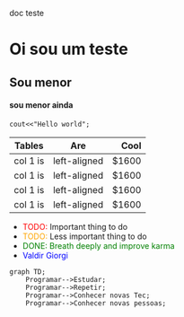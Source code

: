 <style>
r { color: Red }
o { color: Orange }
g { color: Green }
v { color: blue}
</style>

doc teste


# Oi sou um teste
## Sou menor
#### sou menor ainda
`cout<<"Hello world";`


| Tables | Are | Cool |
|----------|:-------------:|------:|
| col 1 is| left-aligned | $1600 |
| col 1 is| left-aligned | $1600 |
| col 1 is| left-aligned | $1600 |
| col 1 is| left-aligned | $1600 |



- <r>TODO:</r> Important thing to do
- <o>TODO:</o> Less important thing to do
- <g>DONE: Breath deeply and improve karma </g>
- <v> Valdir Giorgi</v>


```mermaid
graph TD;
    Programar-->Estudar;
    Programar-->Repetir;
    Programar-->Conhecer novas Tec;
    Programar-->Conhecer novas pessoas;
```